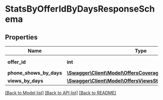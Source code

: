 # StatsByOfferIdByDaysResponseSchema

## Properties
Name | Type | Description | Notes
------------ | ------------- | ------------- | -------------
**offer_id** | **int** | ID объявления | 
**phone_shows_by_days** | [**\Swagger\Client\Model\OffersCoverageStatsByDaysSchema[]**](OffersCoverageStatsByDaysSchema.md) |  | [optional] 
**views_by_days** | [**\Swagger\Client\Model\OffersViewsStatsByDaysSchema[]**](OffersViewsStatsByDaysSchema.md) |  | [optional] 

[[Back to Model list]](../README.md#documentation-for-models) [[Back to API list]](../README.md#documentation-for-api-endpoints) [[Back to README]](../README.md)


